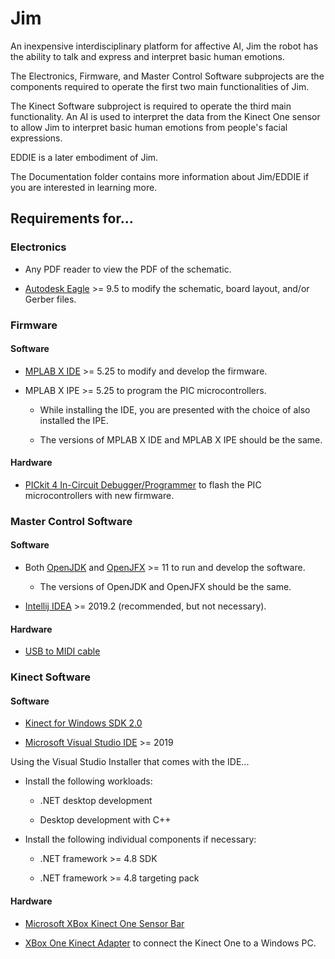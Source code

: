 # Jim

An inexpensive interdisciplinary platform for affective AI, Jim the robot has the ability to talk and express and interpret basic human emotions.

The Electronics, Firmware, and Master Control Software subprojects are the components required to operate the first two main functionalities of Jim. 

The Kinect Software subproject is required to operate the third main functionality. An AI is used to interpret the data from the Kinect One sensor to allow Jim to interpret basic human emotions from people's facial expressions.

EDDIE is a later embodiment of Jim.

The Documentation folder contains more information about Jim/EDDIE if you are interested in learning more.

## Requirements for...

### Electronics

- Any PDF reader to view the PDF of the schematic.

- [Autodesk Eagle](https://www.autodesk.com/products/eagle/free-download) >= 9.5 to modify the schematic, board layout, and/or Gerber files.

### Firmware

#### Software

- [MPLAB X IDE](https://www.microchip.com/mplab/mplab-x-ide) >= 5.25 to modify and develop the firmware.

- MPLAB X IPE >= 5.25 to program the PIC microcontrollers.

  - While installing the IDE, you are presented with the choice of also installed the IPE.
  
  - The versions of MPLAB X IDE and MPLAB X IPE should be the same.
  
#### Hardware

- [PICkit 4 In-Circuit Debugger/Programmer](https://www.microchip.com/developmenttools/ProductDetails/PG164140) to flash the PIC microcontrollers with new firmware.

### Master Control Software

#### Software

- Both [OpenJDK](https://adoptopenjdk.net/) and [OpenJFX](https://gluonhq.com/products/javafx/) >= 11 to run and develop the software.
  - The versions of OpenJDK and OpenJFX should be the same.
  
- [Intellij IDEA](https://www.jetbrains.com/idea/download/) >= 2019.2 (recommended, but not necessary).

#### Hardware 

- [USB to MIDI cable](https://www.amazon.com/HDE-Synthesizer-Microphone-Instrument-Converter/dp/B00D3QFHN8/)

### Kinect Software

#### Software

- [Kinect for Windows SDK 2.0](https://www.microsoft.com/en-us/download/details.aspx?id=44561)

- [Microsoft Visual Studio IDE](https://visualstudio.microsoft.com/) >= 2019

Using the Visual Studio Installer that comes with the IDE... 

- Install the following workloads:

  - .NET desktop development
  
  - Desktop development with C++
  
- Install the following individual components if necessary:

  - .NET framework >= 4.8 SDK
  
  - .NET framework >= 4.8 targeting pack

#### Hardware

- [Microsoft XBox Kinect One Sensor Bar](https://www.amazon.com/Microsoft-Xbox-One-Kinect-Sensor-Renewed/dp/B00YT168WA/)

- [XBox One Kinect Adapter](https://www.amazon.com/Adapter-PartsCrop-Windows-Interactive-Development/dp/B07H9TLNV4/) to connect the Kinect One to a Windows PC.
